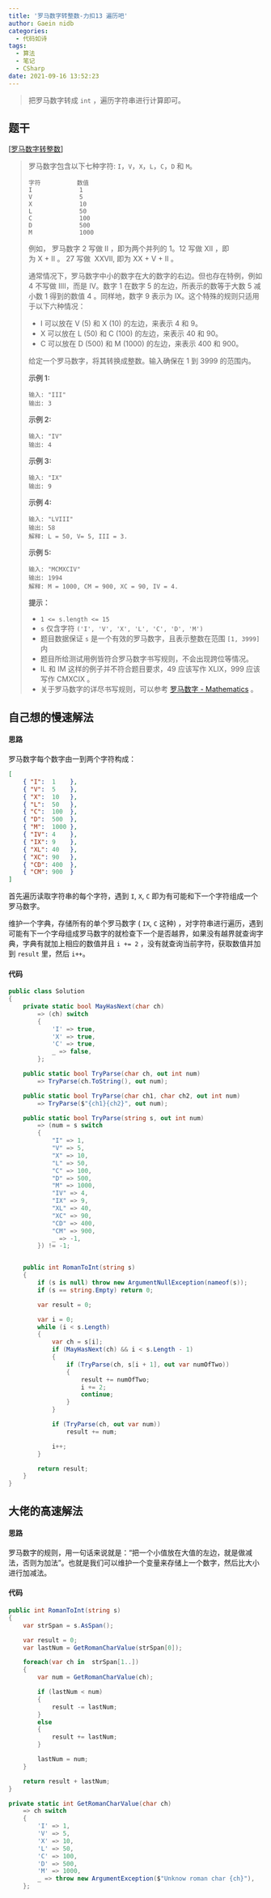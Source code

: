 ```yaml
---
title: '罗马数字转整数-力扣13 遍历吧'
author: Gaein nidb
categories:
  - 代码如诗
tags:
  - 算法
  - 笔记
  - CSharp
date: 2021-09-16 13:52:23
---
```


> 把罗马数字转成 `int` ，遍历字符串进行计算即可。

## 题干

[[罗马数字转整数](https://leetcode-cn.com/problems/roman-to-integer/)]

> 罗马数字包含以下七种字符: `I`，`V`，`X`，`L`，`C`，`D` 和 `M`。
> 
> ```
> 字符          数值
> I             1
> V             5
> X             10
> L             50
> C             100
> D             500
> M             1000
> ```
> 
> 例如， 罗马数字 2 写做 II ，即为两个并列的 1。12 写做 XII ，即为 X + II 。 27 写做  XXVII, 即为 XX + V + II 。
> 
> 通常情况下，罗马数字中小的数字在大的数字的右边。但也存在特例，例如 4 不写做 IIII，而是 IV。数字 1 在数字 5 的左边，所表示的数等于大数 5 减小数 1 得到的数值 4 。同样地，数字 9 表示为 IX。这个特殊的规则只适用于以下六种情况：
> 
> * I 可以放在 V (5) 和 X (10) 的左边，来表示 4 和 9。
> * X 可以放在 L (50) 和 C (100) 的左边，来表示 40 和 90。 
> * C 可以放在 D (500) 和 M (1000) 的左边，来表示 400 和 900。
> 
> 给定一个罗马数字，将其转换成整数。输入确保在 1 到 3999 的范围内。
> 
> **示例 1:** 
> ```
> 输入: "III"
> 输出: 3
> ```
> 
> **示例 2:** 
> ```
> 输入: "IV"
> 输出: 4
> ```
> 
> **示例 3:** 
> ```
> 输入: "IX"
> 输出: 9
> ```
> 
> **示例 4:** 
> ```
> 输入: "LVIII"
> 输出: 58
> 解释: L = 50, V= 5, III = 3.
> ```
> 
> **示例 5:** 
> ```
> 输入: "MCMXCIV"
> 输出: 1994
> 解释: M = 1000, CM = 900, XC = 90, IV = 4.
> ```
> 
> **提示：** 
> 
> * `1 <= s.length <= 15`
> * `s` 仅含字符 `('I', 'V', 'X', 'L', 'C', 'D', 'M')`
> * 题目数据保证 `s` 是一个有效的罗马数字，且表示整数在范围 `[1, 3999]` 内
> * 题目所给测试用例皆符合罗马数字书写规则，不会出现跨位等情况。
> * IL 和 IM 这样的例子并不符合题目要求，49 应该写作 XLIX，999 应该写作 CMXCIX 。
> * 关于罗马数字的详尽书写规则，可以参考 [罗马数字 - Mathematics](https://b2b.partcommunity.com/community/knowledge/zh_CN/detail/10753/) 。  
> 

## 自己想的慢速解法

#### 思路

罗马数字每个数字由一到两个字符构成：

```json
[
    { "I":  1    },
    { "V":  5    },
    { "X":  10   },
    { "L":  50   },
    { "C":  100  },
    { "D":  500  },
    { "M":  1000 },
    { "IV": 4    },
    { "IX": 9    },
    { "XL": 40   },
    { "XC": 90   },
    { "CD": 400  },
    { "CM": 900  }
]
```

首先遍历读取字符串的每个字符，遇到 `I`, `X`, `C` 即为有可能和下一个字符组成一个罗马数字。

维护一个字典，存储所有的单个罗马数字 ( `IX`, `C` 这种) ，对字符串进行遍历，遇到可能有下一个字母组成罗马数字的就检查下一个是否越界，如果没有越界就查询字典，字典有就加上相应的数值并且 `i += 2` ，没有就查询当前字符，获取数值并加到 `result` 里，然后 `i++`。

#### 代码

```csharp
public class Solution
{
    private static bool MayHasNext(char ch)
        => (ch) switch
        {
            'I' => true,
            'X' => true,
            'C' => true,
            _ => false,
        };

    public static bool TryParse(char ch, out int num)
        => TryParse(ch.ToString(), out num);

    public static bool TryParse(char ch1, char ch2, out int num)
        => TryParse($"{ch1}{ch2}", out num);

    public static bool TryParse(string s, out int num)
        => (num = s switch
        {
            "I" => 1,
            "V" => 5,
            "X" => 10,
            "L" => 50,
            "C" => 100,
            "D" => 500,
            "M" => 1000,
            "IV" => 4,
            "IX" => 9,
            "XL" => 40,
            "XC" => 90,
            "CD" => 400,
            "CM" => 900,
            _ => -1,
        }) != -1;


    public int RomanToInt(string s)
    {
        if (s is null) throw new ArgumentNullException(nameof(s));
        if (s == string.Empty) return 0;

        var result = 0;

        var i = 0;
        while (i < s.Length)
        {
            var ch = s[i];
            if (MayHasNext(ch) && i < s.Length - 1)
            {
                if (TryParse(ch, s[i + 1], out var numOfTwo))
                {
                    result += numOfTwo;
                    i += 2;
                    continue;
                }
            }

            if (TryParse(ch, out var num))
                result += num;

            i++;
        }

        return result;
    }
}
```

## 大佬的高速解法

#### 思路

罗马数字的规则，用一句话来说就是：“把一个小值放在大值的左边，就是做减法，否则为加法”。也就是我们可以维护一个变量来存储上一个数字，然后比大小进行加减法。

#### 代码

```csharp
public int RomanToInt(string s)
{
    var strSpan = s.AsSpan();

    var result = 0;
    var lastNum = GetRomanCharValue(strSpan[0]);

    foreach(var ch in  strSpan[1..])
    {
        var num = GetRomanCharValue(ch);

        if (lastNum < num)
        {
            result -= lastNum;
        }
        else
        {
            result += lastNum;
        }

        lastNum = num;
    }

    return result + lastNum;
}

private static int GetRomanCharValue(char ch)
    => ch switch
    {
        'I' => 1,
        'V' => 5,
        'X' => 10,
        'L' => 50,
        'C' => 100,
        'D' => 500,
        'M' => 1000,
        _ => throw new ArgumentException($"Unknow roman char {ch}"),
    };
```